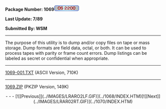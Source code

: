 <x-sas-window top="42" bottom="765" left="4" right="534">



<b>Package Number: 1069</b>![](../IMAGES/OS2200.JPG)


<b>Last Update: 7/89</b>


<b>Submitted By: WSM</b>


&#10;
- - -
The purpose of this utility is to dump and/or copy files on tape or
mass storage. Dump formats are field data, octal, or both. It can be
used to process tapes with parity or frame count errors. Dump
listings can be labeled as secret or confidential when appropriate.


&#10;
- - -
[1069-001.TXT](1069-001.TXT)
(ASCII Version, 710K)


&#10;
- - -
[1069.ZIP](1069.ZIP)
(PKZIP Version, 149K)

<center>
- - -
[![[Previous]](../IMAGES/LRARO2LF.GIF)](../1068/INDEX.HTM)[![[Next]](../IMAGES/LRAR02RT.GIF)](../1070/INDEX.HTM)
</center>


</x-sas-window>